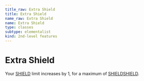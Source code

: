 ```yaml
---
title_raw: Extra Shield
title: Extra Shield
name_raw: Extra Shield
name: Extra Shield
type: classes
subtype: elementalist
kind: 2nd-level features
---
```


# Extra Shield

Your [SHIELD](#shield) limit increases by 1, for a maximum of [SHIELD](#shield)[SHIELD](#shield).
